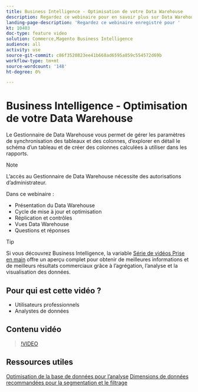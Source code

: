 ```yaml
---
title: Business Intelligence - Optimisation de votre Data Warehouse
description: Regardez ce webinaire pour en savoir plus sur Data Warehouse Manager.
landing-page-description: 'Regardez ce webinaire enregistré pour '
kt: 10403
doc-type: feature video
solution: Commerce,Magento Business Intelligence
audience: all
activity: use
source-git-commit: c86f3520823ee41b668ad6595a859c554572d69b
workflow-type: tm+mt
source-wordcount: '148'
ht-degree: 0%

---
```


# Business Intelligence - Optimisation de votre Data Warehouse

Le Gestionnaire de Data Warehouse vous permet de gérer les paramètres de synchronisation des tableaux et des colonnes, d’explorer en détail le schéma d’un tableau et de créer des colonnes calculées à utiliser dans les rapports.

>[!NOTE]
>
>L’accès au Gestionnaire de Data Warehouse nécessite des autorisations d’administrateur.

Dans ce webinaire :

- Présentation du Data Warehouse
- Cycle de mise à jour et optimisation
- Réplication et contrôles
- Vues Data Warehouse
- Questions et réponses

>[!TIP]
>
>Si vous découvrez Business Intelligence, la variable [Série de vidéos Prise en main](./../1-overview.md) offre un aperçu complet pour obtenir de meilleures informations et de meilleurs résultats commerciaux grâce à l’agrégation, l’analyse et la visualisation des données.

## Pour qui est cette vidéo ?

- Utilisateurs professionnels
- Analystes de données

## Contenu vidéo

>[!VIDEO](https://video.tv.adobe.com/v/342408?quality=12&learn=on)

## Ressources utiles

[Optimisation de la base de données pour l’analyse](https://docs.magento.com/mbi/best-practices/opt-db-analysis.html)
[Dimensions de données recommandées pour la segmentation et le filtrage](https://docs.magento.com/mbi/best-practices/segment-filter.html)
